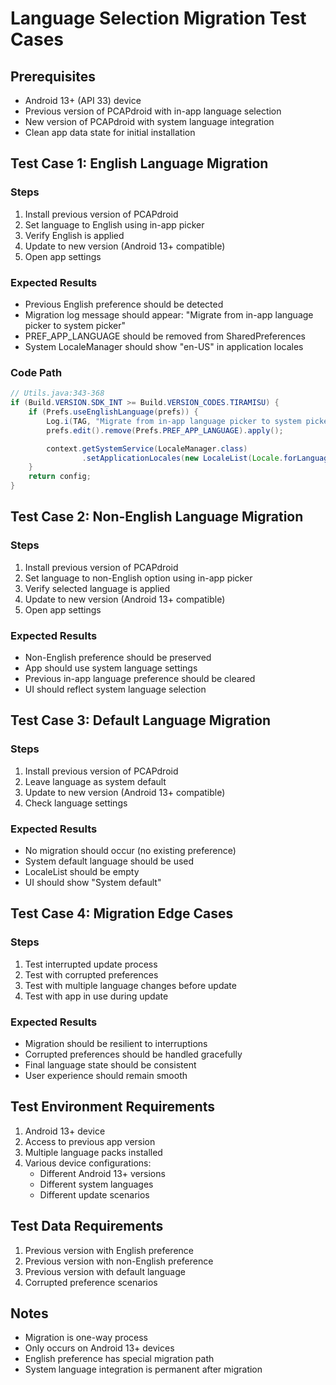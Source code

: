 # Language Selection Migration Test Cases

## Prerequisites
- Android 13+ (API 33) device
- Previous version of PCAPdroid with in-app language selection
- New version of PCAPdroid with system language integration
- Clean app data state for initial installation

## Test Case 1: English Language Migration
### Steps
1. Install previous version of PCAPdroid
2. Set language to English using in-app picker
3. Verify English is applied
4. Update to new version (Android 13+ compatible)
5. Open app settings

### Expected Results
- Previous English preference should be detected
- Migration log message should appear: "Migrate from in-app language picker to system picker"
- PREF_APP_LANGUAGE should be removed from SharedPreferences
- System LocaleManager should show "en-US" in application locales

### Code Path
```java
// Utils.java:343-368
if (Build.VERSION.SDK_INT >= Build.VERSION_CODES.TIRAMISU) {
    if (Prefs.useEnglishLanguage(prefs)) {
        Log.i(TAG, "Migrate from in-app language picker to system picker");
        prefs.edit().remove(Prefs.PREF_APP_LANGUAGE).apply();

        context.getSystemService(LocaleManager.class)
                .setApplicationLocales(new LocaleList(Locale.forLanguageTag("en-US")));
    }
    return config;
}
```

## Test Case 2: Non-English Language Migration
### Steps
1. Install previous version of PCAPdroid
2. Set language to non-English option using in-app picker
3. Verify selected language is applied
4. Update to new version (Android 13+ compatible)
5. Open app settings

### Expected Results
- Non-English preference should be preserved
- App should use system language settings
- Previous in-app language preference should be cleared
- UI should reflect system language selection

## Test Case 3: Default Language Migration
### Steps
1. Install previous version of PCAPdroid
2. Leave language as system default
3. Update to new version (Android 13+ compatible)
4. Check language settings

### Expected Results
- No migration should occur (no existing preference)
- System default language should be used
- LocaleList should be empty
- UI should show "System default"

## Test Case 4: Migration Edge Cases
### Steps
1. Test interrupted update process
2. Test with corrupted preferences
3. Test with multiple language changes before update
4. Test with app in use during update

### Expected Results
- Migration should be resilient to interruptions
- Corrupted preferences should be handled gracefully
- Final language state should be consistent
- User experience should remain smooth

## Test Environment Requirements
1. Android 13+ device
2. Access to previous app version
3. Multiple language packs installed
4. Various device configurations:
   - Different Android 13+ versions
   - Different system languages
   - Different update scenarios

## Test Data Requirements
1. Previous version with English preference
2. Previous version with non-English preference
3. Previous version with default language
4. Corrupted preference scenarios

## Notes
- Migration is one-way process
- Only occurs on Android 13+ devices
- English preference has special migration path
- System language integration is permanent after migration
